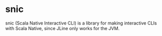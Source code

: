 # snic

snic (Scala Native Interactive CLI) is a library for making interactive CLIs with
Scala Native, since JLine only works for the JVM.
